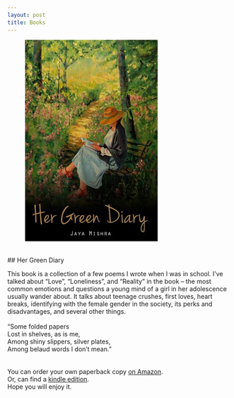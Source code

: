 ```yaml
---
layout: post
title: Books
---
```

<figure>
  <img alt="Jaya Mishra" src="assets/images/hergreendiary-jayamishra.jpg" />
</figure>
<br>
## Her Green Diary

This book is a collection of a few poems I wrote when I was in school.
I’ve talked about “Love”, “Loneliness”, and “Reality” in the book – the most common emotions and questions a young mind of a girl in her adolescence usually wander about. It talks about teenage crushes, first loves, heart breaks, identifying with the female gender in the society, its perks and disadvantages, and several other things.
<br><br>
“Some folded papers<br>
Lost in shelves, as is me,<br>
Among shiny slippers, silver plates,<br>
Among belaud words I don’t mean.”<br>
<br>
<br>
You can order your own paperback copy <a target="_blank" href="https://www.amazon.com/Her-Green-Diary-Jaya-Mishra/dp/1539078469/" >on Amazon</a>.<br>
Or, can find a <a target="_blank" href="https://www.amazon.com/Her-Green-Diary-Jaya-Mishra-ebook/dp/B01M0ABC35" >kindle edition</a>.<br>
Hope you will enjoy it.

